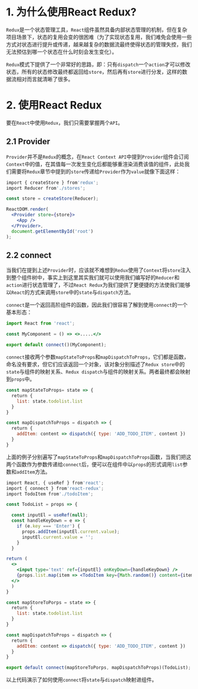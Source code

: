 # 1. 为什么使用React Redux?
`Redux`是一个状态管理工具，`React`组件虽然具备内部状态管理的机制，但在复杂项目场景下，状态的复用会变的很困难（为了实现状态复用，我们难免会使用一些方式对状态进行提升或传递，越来越复杂的数据流最终使得状态的管理失控，我们无法预估到哪一个状态在什么时刻会发生变化）。

`Redux`模式下提供了一个非常好的思路，即：只有`dispatch`一个`action`才可以修改状态，所有的状态修改最终都返回给`store`，然后再有`store`进行分发，这样的数据流相对而言就清晰了很多。

# 2. 使用React Redux
要在`React`中使用`Redux`，我们只需要掌握两个`API`。

## 2.1 Provider
`Provider`并不是`Redux`的概念，在`React Context API`中提到`Provider`组件会订阅`Context`中的值，在其值每一次发生变化后都能够重渲染消费该值的组件，此处我们需要将`Redux`章节中提到的`store`传递给`Provider`作为`value`就像下面这样：
~~~jsx
import { createStore } from'redux';
import Reducer from'./stores';

const store = createStore(Reducer);

ReactDOM.render(
  <Provider store={store}>
    <App />
  </Provider>,
  document.getElementById('root')
);
~~~

## 2.2 connect
当我们在提到上述`Provider`时，应该就不难想到`Redux`使用了`Context`将`store`注入到整个组件树中，事实上到这里其实我们就可以使用我们编写好的`Reducer`和`action`进行状态管理了，不过`React Redux`为我们提供了更便捷的方法使我们能够以`React`的方式来调用`store`中的`state`与`dispatch`方法。

`connect`是一个返回高阶组件的函数，因此我们很容易了解到使用`connect`的一个基本形态：
~~~jsx
import React from 'react';

const MyComponent = () => <>.....</>

export default connect()(MyComponent);
~~~
`connect`接收两个参数`mapStateToProps`和`mapDispatchToProps`，它们都是函数，命名没有要求，但它们应该返回一个对象，该对象分别描述了`Redux store`中的`state`与组件的映射关系、`Redux dispatch`与组件的映射关系。两者最终都会映射到`props`中。
~~~jsx
const mapStateToProps= state => {
  return {
    list: state.todolist.list
  }
}

const mapDispatchToProps = dispatch => {
  return {
    addItem: content => dispatch({ type: 'ADD_TODO_ITEM', content })
  }
}
~~~
上面的例子分别遍写了`mapStateToProps`和`mapDispatchToProps`函数，当我们把这两个函数作为参数传递给`connect`后，便可以在组件中以`props`的形式调用`list`参数和`addItem`方法。
~~~jsx
import React, { useRef } from'react';
import { connect } from'react-redux';
import TodoItem from'./todoItem';

const TodoList = props => {

  const inputEl = useRef(null);
  const handleKeyDown = e => {
    if (e.key === 'Enter') {
      props.addItem(inputEl.current.value);
      inputEl.current.value = '';
    }
  }

return (
  <>
    <input type='text' ref={inputEl} onKeyDown={handleKeyDown} />
    {props.list.map(item => <TodoItem key={Math.random()} content={item} /> )}
  </>
  )
}

const mapStoreToPorps = state => {
  return {
    list: state.todolist.list
  }
}

const mapDispatchToProps = dispatch => {
  return {
    addItem: content => dispatch({ type: 'ADD_TODO_ITEM', content })
  }
}

export default connect(mapStoreToPorps, mapDispatchToProps)(TodoList);
~~~
以上代码演示了如何使用`connect`将`state`与`dispatch`映射进组件。
